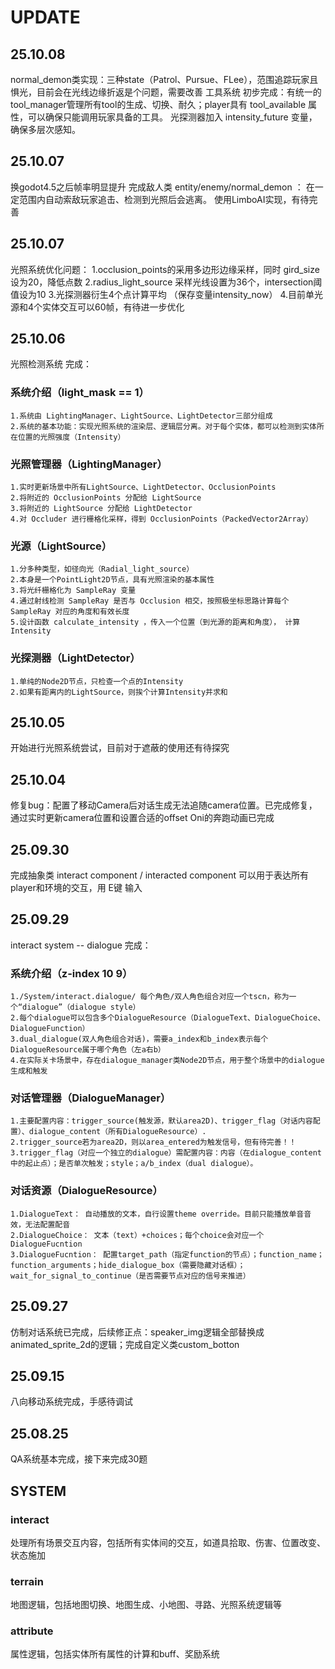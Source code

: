 # UPDATE
## 25.10.08
normal_demon类实现：三种state（Patrol、Pursue、FLee），范围追踪玩家且惧光，目前会在光线边缘折返是个问题，需要改善
工具系统 初步完成：有统一的tool_manager管理所有tool的生成、切换、耐久；player具有 tool_available 属性，可以确保只能调用玩家具备的工具。
光探测器加入 intensity_future 变量，确保多层次感知。

## 25.10.07
换godot4.5之后帧率明显提升
完成敌人类 entity/enemy/normal_demon ： 在一定范围内自动索敌玩家追击、检测到光照后会逃离。
使用LimboAI实现，有待完善

## 25.10.07
光照系统优化问题：
	1.occlusion_points的采用多边形边缘采样，同时 gird_size 设为20，降低点数
	2.radius_light_source 采样光线设置为36个，intersection阈值设为10
	3.光探测器衍生4个点计算平均 （保存变量intensity_now）
	4.目前单光源和4个实体交互可以60帧，有待进一步优化

## 25.10.06
光照检测系统 完成：
### 系统介绍（light_mask == 1）
	1.系统由 LightingManager、LightSource、LightDetector三部分组成
	2.系统的基本功能：实现光照系统的渲染层、逻辑层分离。对于每个实体，都可以检测到实体所在位置的光照强度（Intensity）
### 光照管理器（LightingManager）
	1.实时更新场景中所有LightSource、LightDetector、OcclusionPoints
	2.将附近的 OcclusionPoints 分配给 LightSource
	3.将附近的 LightSource 分配给 LightDetector
	4.对 Occluder 进行栅格化采样，得到 OcclusionPoints（PackedVector2Array）
### 光源（LightSource）
	1.分多种类型，如径向光（Radial_light_source）
	2.本身是一个PointLight2D节点，具有光照渲染的基本属性
	3.将光纤栅格化为 SampleRay 变量
	4.通过射线检测 SampleRay 是否与 Occlusion 相交，按照极坐标思路计算每个 SampleRay 对应的角度和有效长度
	5.设计函数 calculate_intensity ，传入一个位置（到光源的距离和角度）， 计算 Intensity
### 光探测器（LightDetector）
	1.单纯的Node2D节点，只检查一个点的Intensity
	2.如果有距离内的LightSource，则挨个计算Intensity并求和
	
	
## 25.10.05
开始进行光照系统尝试，目前对于遮蔽的使用还有待探究

## 25.10.04
修复bug：配置了移动Camera后对话生成无法追随camera位置。已完成修复，通过实时更新camera位置和设置合适的offset
Oni的奔跑动画已完成

## 25.09.30
完成抽象类 interact component / interacted component
可以用于表达所有player和环境的交互，用 E键 输入

## 25.09.29
interact system -- dialogue 完成：

### 系统介绍（z-index 10 9）
	1./System/interact.dialogue/ 每个角色/双人角色组合对应一个tscn，称为一个“dialogue”（dialogue style）
	2.每个dialogue可以包含多个DialogueResource（DialogueText、DialogueChoice、DialogueFunction）
	3.dual_dialogue(双人角色组合对话)，需要a_index和b_index表示每个DialogueResource属于哪个角色（左a右b）
	4.在实际关卡场景中，存在dialogue_manager类Node2D节点，用于整个场景中的dialogue生成和触发

### 对话管理器（DialogueManager）
	1.主要配置内容：trigger_source(触发源，默认area2D)、trigger_flag（对话内容配置）、dialogue_content（所有DialogueResource）.
	2.trigger_source若为area2D，则以area_entered为触发信号，但有待完善！！
	3.trigger_flag（对应一个独立的dialogue）需配置内容：内容（在dialogue_content中的起止点）；是否单次触发；style；a/b_index（dual dialogue）。

### 对话资源（DialogueResource）
	1.DialogueText： 自动播放的文本，自行设置theme override。目前只能播放单音音效，无法配置配音
	2.DialogueChoice： 文本（text）+choices；每个choice会对应一个DialogueFucntion
	3.DialogueFucntion： 配置target_path（指定function的节点）；function_name；function_arguments；hide_dialogue_box（需要隐藏对话框）；wait_for_signal_to_continue（是否需要节点对应的信号来推进）

## 25.09.27
仿制对话系统已完成，后续修正点：speaker_img逻辑全部替换成animated_sprite_2d的逻辑；完成自定义类custom_botton

## 25.09.15
八向移动系统完成，手感待调试

## 25.08.25
QA系统基本完成，接下来完成30题

## SYSTEM
### interact
处理所有场景交互内容，包括所有实体间的交互，如道具拾取、伤害、位置改变、状态施加
### terrain
地图逻辑，包括地图切换、地图生成、小地图、寻路、光照系统逻辑等
### attribute
属性逻辑，包括实体所有属性的计算和buff、奖励系统
